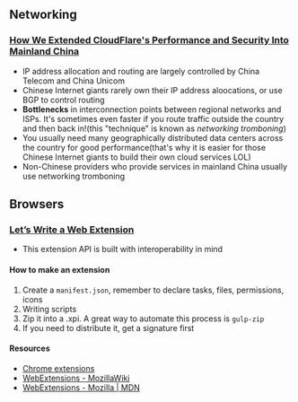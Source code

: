 ## Networking

### [How We Extended CloudFlare's Performance and Security Into Mainland China](https://blog.cloudflare.com/how-we-extended-cloudflares-performance-and-security-into-mainland-china/)

* IP address allocation and routing are largely controlled by China Telecom and China Unicom
* Chinese Internet giants rarely own their IP address aloocations, or use BGP to control routing
* **Bottlenecks** in interconnection points between regional networks and ISPs. It's sometimes even faster if you route traffic outside the country and then back in!(this "technique" is known as *networking tromboning*)
* You usually need many geographically distributed data centers across the country for good performance(that's why it is easier for those Chinese Internet giants to build their own cloud services LOL)
* Non-Chinese providers who provide services in mainland China usually use networking tromboning

## Browsers

### [Let’s Write a Web Extension](https://hacks.mozilla.org/2015/09/lets_write_a_webextension/)

* This extension API is built with interoperability in mind

#### How to make an extension

1. Create a `manifest.json`, remember to declare tasks, files, permissions, icons
2. Writing scripts
3. Zip it into a .xpi. A great way to automate this process is `gulp-zip`
4. If you need to distribute it, get a signature first

#### Resources

* [Chrome extensions](https://developer.chrome.com/extensions)
* [WebExtensions - MozillaWiki](https://wiki.mozilla.org/WebExtensions)
* [WebExtensions - Mozilla | MDN](https://developer.mozilla.org/en-US/Add-ons/WebExtensions)